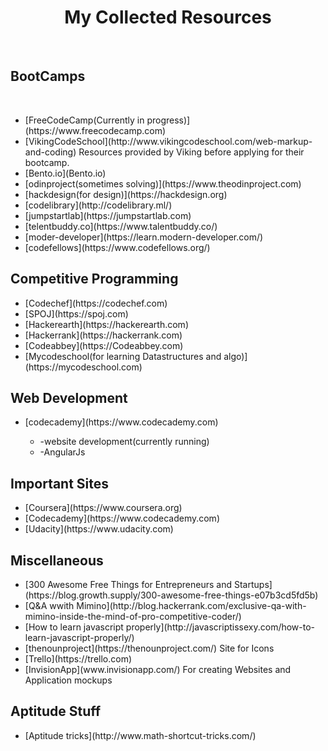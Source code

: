 <html>
  <body>
    <h1><center>My Collected Resources</center></h2><br/>
    <h2>BootCamps</h2><br/>
    <ul>
      <li>[FreeCodeCamp(Currently in progress)](https://www.freecodecamp.com)</li>
      <li>[VikingCodeSchool](http://www.vikingcodeschool.com/web-markup-and-coding) Resources provided by Viking before applying for their bootcamp.</li>
      <li>[Bento.io](Bento.io)</li>
      <li>[odinproject(sometimes solving)](https://www.theodinproject.com)</li>
      <li>[hackdesign(for design)](https://hackdesign.org)</li>
      <li>[codelibrary](http://codelibrary.ml/)</li>
      <li>[jumpstartlab](https://jumpstartlab.com)</li>
      <li>[telentbuddy.co](https://www.talentbuddy.co/)</li>
      <li>[moder-developer](https://learn.modern-developer.com/)</li>
      <li>[codefellows](https://www.codefellows.org/)</li>
    </ul> 
    <h2>Competitive Programming</h2>
    <ul>
      <li>[Codechef](https://codechef.com)</li>
      <li>[SPOJ](https://spoj.com)</li>
      <li>[Hackerearth](https://hackerearth.com)</li>
      <li>[Hackerrank](https://hackerrank.com)</li>
      <li>[Codeabbey](https://Codeabbey.com)</li>
      <li>[Mycodeschool(for learning Datastructures and algo)](https://mycodeschool.com)</li>
    </ul>
    <h2>Web Development</h2>
    <ul>
      <li>[codecademy](https://www.codecademy.com)</li>
        <ul>
          <li>-website development(currently running)</li>
          <li>-AngularJs</li>
        </ul>
    </ul>
    <h2>Important Sites</h2>
    <ul>
      <li>[Coursera](https://www.coursera.org)</li>
      <li>[Codecademy](https://www.codecademy.com)</li>
      <li>[Udacity](https://www.udacity.com)</li>
    </ul>
    <h2>Miscellaneous</h2>
    <ul>
      <li>[300 Awesome Free Things for Entrepreneurs and             Startups](https://blog.growth.supply/300-awesome-free-things-e07b3cd5fd5b)</li>
      <li> [Q&A wwith Mimino](http://blog.hackerrank.com/exclusive-qa-with-mimino-inside-the-mind-of-pro-competitive-coder/)</li>
      <li>[How to learn javascript properly](http://javascriptissexy.com/how-to-learn-javascript-properly/)</li>
      <li>[thenounproject](https://thenounproject.com/) Site for Icons</li>
      <li>[Trello](https://trello.com)</li>
      <li>[InvisionApp](www.invisionapp.com/) For creating Websites and Application mockups</li>
    </ul>
    <h2>Aptitude Stuff</h2>
    <ul>
      <li>[Aptitude tricks](http://www.math-shortcut-tricks.com/)</li>
    </ul>
  </body>
</html>
